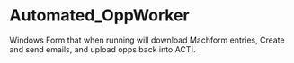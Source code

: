 # Automated_OppWorker
Windows Form that when running will download Machform entries, Create and send emails, and upload opps back into ACT!.

